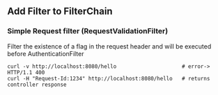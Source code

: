 ## Add Filter to FilterChain

### Simple Request filter (RequestValidationFilter)

Filter the existence of a flag in the request header and  will
be executed before AuthenticationFilter

````shell
curl -v http://localhost:8080/hello                     # error-> HTTP/1.1 400
curl -H "Request-Id:1234" http://localhost:8080/hello   # returns controller response
````